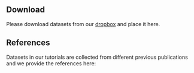 ## Download

Please download datasets from our [dropbox](https://www.dropbox.com/scl/fo/i5rmxgtqzg7iykt2e9uqm/h?rlkey=o8hi0xads9ol07o48jdityzv1&dl=0) and place it here.

## References

Datasets in our tutorials are collected from different previous publications and we provide the references here:
